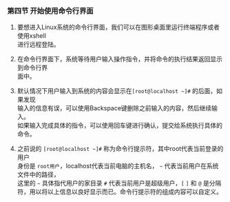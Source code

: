 ### 第四节 开始使用命令行界面

1. 要想进入Linux系统的命令行界面，我们可以在图形桌面里运行终端程序或者使用xshell  
进行远程登陆。

2. 在命令行界面下，系统等待用户输入操作指令，并将命令的执行结果返回显示到命令行界  
面中。

3. 默认情况下用户输入到系统的内容会显示在`[root@localhost ~]#` 的后面，如果发现  
输入的信息有误，可以使用Backspace键删除之前输入的内容，然后继续输入。  
如果输入完成具体的指令，可以使用回车键进行确认，提交给系统执行具体的命令。

4. 之前说的 `[root@localhost ~]#` 称为命令行提示符，其中root代表当前登录的用户  
身份是 `root用户`，localhost代表当前电脑的主机名， `~` 代表当前用户在系统文件中的路径，  
这里的 `~` 具体指代用户的家目录 `#` 代表当前用户是超级用户，`[` `]` 和 `@` 是分隔  
符，用以将以上信息以良好显示而已。命令行提示符的组成内容可以自定义。
